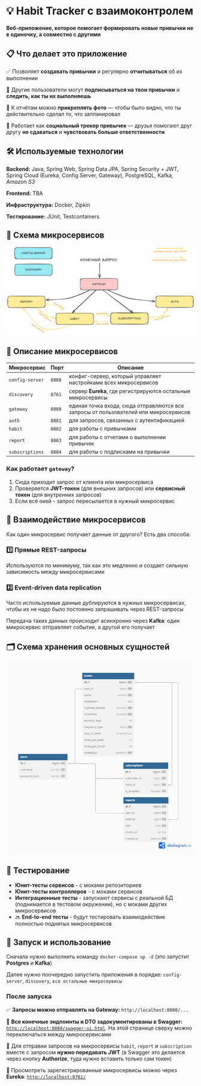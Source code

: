 # 💡 Habit Tracker с взаимоконтролем

**Веб-приложение, которое помогает формировать новые привычки не в одиночку, а совместно с другими**

## 📋 Что делает это приложение

✅ Позволяет **создавать привычки** и регулярно **отчитываться** об их выполнении

👀 Другие пользователи могут **подписываться на твои привычки** и **следить, как ты их выполняешь**

📸 К отчётам можно **прикреплять фото** — чтобы было видно, что ты действительно сделал то, что запланировал

🤝 Работает как **социальный трекер привычек** — друзья помогают друг другу **не сдаваться** и **чувствовать больше ответственности**

## 🛠️ Используемые технологии

**Backend:** Java, Spring Web, Spring Data JPA, Spring Security + JWT, Spring Cloud (Eureka, Config Server, Gateway), PostgreSQL, Kafka, _Amazon S3_

**Frontend:** TBA

**Инфраструктура:** Docker, Zipkin

**Тестирование:** JUnit, Testcontainers

## 📌 Схема микросервисов

![Схема микросервисов](images/microservices.png)

## 🔧 Описание микросервисов

| Микросервис       | Порт  | Описание |
|-------------------|------|----------|
| `config-server`  | `8888` | конфиг-сервер, который управляет настройками всех микросервисов |
| `discovery`      | `8761` | сервер **Eureka**, где регистрируются остальные микросервисы |
| `gateway`        | `8080` | единая точка входа, сюда отправляются все запросы от пользователей или микросервисов |
| `auth`           | `8081` | для запросов, связанных с аутентификацией |
| `habit`          | `8082` | для работы с привычками |
| `report`         | `8083` | для работы с отчетами о выполнении привычек |
| `subscriptions`  | `8084` | для работы с подписками на привычки |

### Как работает `gateway`?

1. Сюда приходит запрос от клиента или микросервиса
2. Проверяется **JWT-токен** (для внешних запросов) или **сервисный токен** (для внутренних запросов)
3. Если всё окей - запрос пересылается в нужный микросервис

## 🔄 Взаимодействие микросервисов

Как один микросервис получает данные от другого? Есть два способа:

### 1️⃣ **Прямые REST-запросы**

Используются по минимуму, так как это медленно и создает сильную зависимость между микросервисами

### 2️⃣ **Event-driven data replication**

Часто используемые данные дублируются в нужных микросервисах, чтобы их не надо было постоянно запрашивать через REST-запросы

Передача таких данных происходит асинхронно через **Kafka**: один микросервис отправляет событие, а другой его получает

[//]: # (### 3️⃣ **Redis**)

[//]: # (Текст про Redis)

## 🗂️ Схема хранения основных сущностей

![Схема хранения сущностей](images/entities.png)

## 🧪 Тестирование

- **Юнит-тесты сервисов** - с моками репозиториев
- **Юнит-тесты контроллеров** - с моками сервисов
- **Интеграционные тесты** - запускают сервисы с реальной БД (поднимается в тестовом окружении), но с моками других микросервисов
- 🔜 **End-to-end тесты** - будут тестировать взаимодействие полностью поднятых микросервисов

## 🚀 Запуск и использование

Сначала нужно выполнить команду `docker-compose up -d` (это запустит **Postgres** и **Kafka**)

Далее нужно поочередно запустить приложения в порядке: `config-server`, `discovery`, `все остальные микросервисы`

### После запуска

✅ **Запросы можно отправлять на Gateway:** `http://localhost:8080/...`

📜 **Все конечные эндпоинты и DTO задокументированы в Swagger:** [`http://localhost:8080/swagger-ui.html`](http://localhost:8080/swagger-ui.html). На этой странице сверху можно переключаться между микросервисами

🔐 Для отправки запросов на микросервисы `habit`, `report` и `subscription` вместе с запросом **нужно передавать JWT** (в Swagger это делается через кнопку **Authorize**, туда нужно вставить только сам токен)

📡 Просмотреть зарегистрированные микросервисы можно через **Eureka**: [`http://localhost:8761/`](http://localhost:8761/)